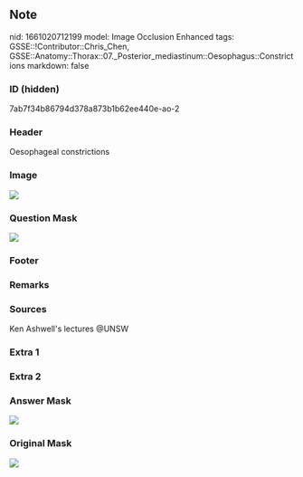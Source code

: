 ## Note
nid: 1661020712199
model: Image Occlusion Enhanced
tags: GSSE::!Contributor::Chris_Chen, GSSE::Anatomy::Thorax::07._Posterior_mediastinum::Oesophagus::Constrictions
markdown: false

### ID (hidden)
7ab7f34b86794d378a873b1b62ee440e-ao-2

### Header
Oesophageal constrictions

### Image
<img src="tmp0aenu7wb.png">

### Question Mask
<img src="7ab7f34b86794d378a873b1b62ee440e-ao-2-Q.svg">

### Footer


### Remarks


### Sources
Ken Ashwell's lectures @UNSW

### Extra 1


### Extra 2


### Answer Mask
<img src="7ab7f34b86794d378a873b1b62ee440e-ao-2-A.svg">

### Original Mask
<img src="7ab7f34b86794d378a873b1b62ee440e-ao-O.svg">
